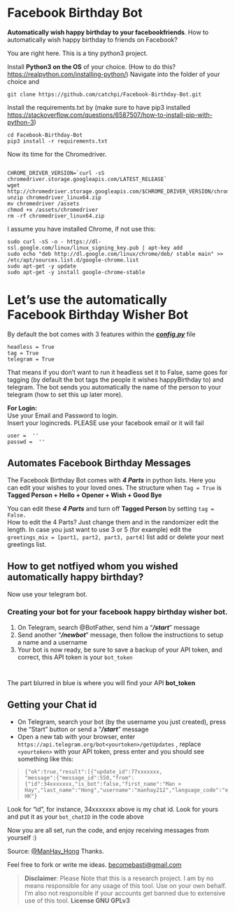 <h1 id="facebook-birthday-bot">Facebook Birthday Bot</h1>
<p><strong>Automatically wish happy birthday to your facebookfriends</strong>. How to automatically wish happy birthday to friends on Facebook?</p>
<p>You are right here. This is a tiny python3 project.</p>
<p>Install <strong>Python3 on the OS</strong> of your choice. (How to do this? <a href="https://realpython.com/installing-python/">https://realpython.com/installing-python/</a>) Navigate into the folder of your choice and</p>
<pre><code>git clone https://github.com/catchpi/Facebook-Birthday-Bot.git
</code></pre>
<p>Install the requirements.txt by (make sure to have pip3 installed <a href="https://stackoverflow.com/questions/6587507/how-to-install-pip-with-python-3">https://stackoverflow.com/questions/6587507/how-to-install-pip-with-python-3</a>)</p>
<pre><code>cd Facebook-Birthday-Bot
pip3 install -r requirements.txt
</code></pre>
<p>Now its time for the Chromedriver.</p>
<pre><code>
CHROME_DRIVER_VERSION=`curl -sS chromedriver.storage.googleapis.com/LATEST_RELEASE`
wget http://chromedriver.storage.googleapis.com/$CHROME_DRIVER_VERSION/chromedriver_linux64.zip
unzip chromedriver_linux64.zip 
mv chromedriver /assets
chmod +x /assets/chromedriver
rm -rf chromedriver_linux64.zip
</code></pre>
<p>I assume you have installed Chrome, if not use this:</p>
<pre><code>sudo curl -sS -o - https://dl-ssl.google.com/linux/linux_signing_key.pub | apt-key add
sudo echo "deb http://dl.google.com/linux/chrome/deb/ stable main" &gt;&gt; /etc/apt/sources.list.d/google-chrome.list
sudo apt-get -y update
sudo apt-get -y install google-chrome-stable
</code></pre>
<h1 id="lets-use-the-automatically-facebook-birthday-wisher-bot">Let’s use the automatically Facebook Birthday Wisher Bot</h1>
<p>By default the bot comes with 3 features within the <em><strong><a href="http://config.py">config.py</a></strong></em> file</p>
<pre><code>headless = True
tag = True
telegram = True
</code></pre>
<p>That means if you don’t want to run it headless set it to False, same goes for tagging (by default the bot tags the people it wishes happyBirthday to) and telegram. The bot sends you automatically the name of the person to your telegram (how to set this up later more).</p>
<p><strong>For Login:</strong><br>
Use your Email and Password to login.<br>
Insert your logincreds. PLEASE use your facebook email or it will fail</p>
<pre><code>user =  ''
passwd =  ''
</code></pre>
<h2 id="automates-facebook-birthday-messages">Automates Facebook Birthday Messages</h2>
<p>The Facebook Birthday Bot comes with <em><strong>4 Parts</strong></em> in python lists. Here you can edit your wishes to your loved ones. The structure when <code>Tag = True</code> is <strong>Tagged Person + Hello + Opener + Wish + Good Bye</strong></p>
<p>You can edit these <em><strong>4 Parts</strong></em> and turn off <strong>Tagged Person</strong> by setting <code>tag = False.</code><br>
How to edit the 4 Parts? Just change them and in the randomizer edit the length. In case you just want to use 3 or 5 (for example) edit the <code>greetings_mix = [part1, part2, part3, part4]</code> list add or delete your next greetings list.</p>
<h2 id="how-to-get-notfiyed-whom-you-wished-automatically-happy-birthday">How to get notfiyed whom you wished automatically happy birthday?</h2>
<p>Now use your telegram bot.</p>
<h3 id="creating-your-bot-for-your-facebook-happy-birthday-wisher-bot.">Creating your bot for your facebook happy birthday wisher bot.</h3>
<ol>
<li>On Telegram, search @BotFather, send him a “<strong><em>/start</em></strong>” message</li>
<li>Send another “<strong><em>/newbot</em></strong>” message, then follow the instructions to setup a name and a username</li>
<li>Your bot is now ready, be sure to save a backup of your API token, and correct, this API token is your  <code>bot_token</code></li>
</ol>
<p><img src="https://miro.medium.com/max/60/1*0BCjLBC367cPPmPfFFbuZQ.png?q=20" alt=""></p>
<p><img src="https://miro.medium.com/max/1314/1*0BCjLBC367cPPmPfFFbuZQ.png" alt=""></p>
<p>The part blurred in blue is where you will find your API <strong>bot_token</strong></p>
<h2 id="getting-your-chat-id"><strong>Getting your Chat id</strong></h2>
<ul>
<li>On Telegram, search your bot (by the username you just created), press the “Start” button or send a “<strong><em>/start</em></strong>” message</li>
<li>Open a new tab with your browser, enter  <code>https://api.telegram.org/bot&lt;yourtoken&gt;/getUpdates</code>  , replace  <code>&lt;yourtoken&gt;</code>  with your API token, press enter and you should see something like this:</li>
</ul>
<blockquote>
<pre><code>{"ok":true,"result":[{"update_id":77xxxxxxx,  
"message":{"message_id":550,"from":{"id":34xxxxxxx,"is_bot":false,"first_name":"Man &gt; Hay","last_name":"Hong","username":"manhay212","language_code":"en-HK"}
</code></pre>
</blockquote>
<p>Look for “id”, for instance, 34xxxxxxx above is my chat id. Look for yours and put it as your  <code>bot_chatID</code>  in the code above</p>
<p>Now you are all set, run the code, and enjoy receiving messages from yourself :)</p>
<p>Source: <a href="https://medium.com/@ManHay_Hong/how-to-create-a-telegram-bot-and-send-messages-with-python-4cf314d9fa3e">@ManHay_Hong</a> Thanks.</p>
<p>Feel free to fork or write me ideas. <a href="mailto:becomebasti@gmail.com">becomebasti@gmail.com</a></p>
<blockquote>
<p><strong>Disclaimer</strong>: Please Note that this is a research project. I am by no means responsible for any usage of this tool. Use on your own behalf. I’m also not responsible if your accounts get banned due to extensive use of this tool. <strong>License GNU GPLv3</strong></p>
</blockquote>

